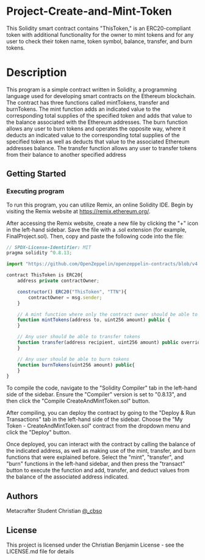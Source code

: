 # Project-Create-and-Mint-Token
This Solidity smart contract contains "ThisToken," is an ERC20-compliant token with additional functionality for the owner to mint tokens and for any user to check their token name, token symbol, balance, transfer, and burn tokens. 
# Description
This program is a simple contract written in Solidity, a programming language used for developing smart contracts on the Ethereum blockchain.  The contract has three functions called mintTokens, transfer and burnTokens. The mint function adds an indicated value to the corresponding total supplies of the specified token and adds that value to the balance associated with the Ethereum addresses. The burn function allows any user to burn tokens and operates the opposite way, where it deducts an indicated value to the corresponding total supplies of the specified token as well as deducts that value to the associated Ethereum addresses balance. The transfer function allows any user to transfer tokens from their balance to another specified address
## Getting Started

### Executing program

To run this program, you can utilize Remix, an online Solidity IDE. Begin by visiting the Remix website at https://remix.ethereum.org/.

After accessing the Remix website, create a new file by clicking the "+" icon in the left-hand sidebar. Save the file with a .sol extension (for example, FinalProject.sol). Then, copy and paste the following code into the file:

```javascript
// SPDX-License-Identifier: MIT
pragma solidity ^0.8.13;

import "https://github.com/OpenZeppelin/openzeppelin-contracts/blob/v4.0.0/contracts/token/ERC20/ERC20.sol";

contract ThisToken is ERC20{
    address private contractOwner;

    constructor() ERC20("ThisToken", "TTN"){
        contractOwner = msg.sender;
    }

    // A mint function where only the contract owner should be able to mint
    function mintTokens(address to, uint256 amount) public {
    }

    // Any user should be able to transfer tokens
    function transfer(address recipient, uint256 amount) public override returns (bool) {
    }

    // Any user should be able to burn tokens
    function burnTokens(uint256 amount) public{
    }
}

```

To compile the code, navigate to the "Solidity Compiler" tab in the left-hand side of the sidebar. Ensure the "Compiler" version is set to "0.8.13", and then click the "Compile CreateAndMintToken.sol" button.

After compiling, you can deploy the contract by going to the "Deploy & Run Transactions" tab in the left-hand side of the sidebar. Choose the "My Token - CreateAndMintToken.sol" contract from the dropdown menu and click the "Deploy" button.

Once deployed, you can interact with the contract by calling the balance of the indicated address, as well as making use of the mint, transfer, and burn functions that were explained before. Select the "mint", "transfer", and "burn" functions in the left-hand sidebar, and then press the "transact" button to execute the function and add, transfer, and deduct values from the balance of the associated address indicated.

## Authors

Metacrafter Student Christian
[@_cbso](https://x.com/cbso_)

## License

This project is licensed under the Christian Benjamin License - see the LICENSE.md file for details
